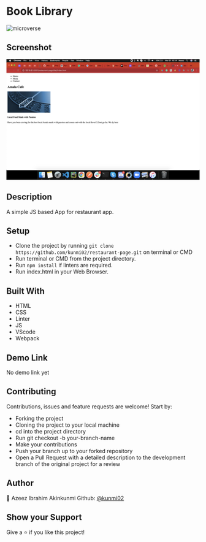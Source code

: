 # Book Library

![microverse](https://camo.githubusercontent.com/3a5835d4f56c57cec85939ac345e43fef164c178/68747470733a2f2f696d672e736869656c64732e696f2f62616467652f4d6963726f76657273652d626c756576696f6c6574)

## Screenshot

![Screenshot of the Book Library](src/assets/home.png)

## Description

A simple JS based App for restaurant app.

## Setup
- Clone the project by running `git clone https://github.com/kunmi02/restaurant-page.git` on terminal or CMD
- Run terminal or CMD from the project directory.
- Run `npm install` if linters are required.
- Run index.html in your Web Browser.

## Built With

- HTML 
- CSS
- Linter
- JS
- VScode
- Webpack

## Demo Link
No demo link yet
<!-- http://akinkunmi.me/library/ -->

## Contributing

Contributions, issues and feature requests are welcome! Start by:

  - Forking the project
  - Cloning the project to your local machine
  - cd into the project directory
  - Run git checkout -b your-branch-name
  - Make your contributions
  - Push your branch up to your forked repository
  - Open a Pull Request with a detailed description to the development branch of the original project for a review



## Author

👤 Azeez Ibrahim Akinkunmi 
Github: [@kunmi02](https://github.com/kunmi02)

## Show your Support
Give a ⭐ if you like this project!
